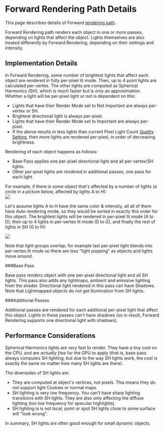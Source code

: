 Forward Rendering Path Details
==============================


This page describes details of <span class=keyword>Forward</span> [rendering path](RenderingPaths.html).

Forward Rendering path renders each object in one or more passes, depending on lights that affect the object. Lights themselves are also treated differently by Forward Rendering, depending on their settings and intensity.

Implementation Details
----------------------



In Forward Rendering, some number of brightest lights that affect each object are rendered in fully per-pixel lit mode. Then, up to 4 point lights are calculated per-vertex. The other lights are computed as Spherical Harmonics (SH), which is much faster but is only an approximation. Whether a light will be per-pixel light or not is dependent on this:
* Lights that have their Render Mode set to <span class=keyword>Not Important</span> are always per-vertex or SH.
* Brightest directional light is always per-pixel.
* Lights that have their Render Mode set to <span class=keyword>Important</span> are always per-pixel.
* If the above results in less lights than current <span class=keyword>Pixel Light Count</span> [Quality Setting](class-QualitySettings.html), then more lights are rendered per-pixel, in order of decreasing brightness.

Rendering of each object happens as follows:
* Base Pass applies one per-pixel directional light and all per-vertex/SH lights.
* Other per-pixel lights are rendered in additional passes, one pass for each light.

For example, if there is some object that's affected by a number of lights (a circle in a picture below, affected by lights A to H):   
![](http://docwiki.hq.unity3d.com/uploads/Main/ForwardLightsExample.png)  

Let's assume lights A to H have the same color & intensity, all all of them have Auto rendering mode, so they would be sorted in exactly this order for this object. The brightest lights will be rendered in per-pixel lit mode (A to D), then up to 4 lights in per-vertex lit mode (D to G), and finally the rest of lights in SH (G to H):

![](http://docwiki.hq.unity3d.com/uploads/Main/ForwardLightsClassify.png)  

Note that light groups overlap; for example last per-pixel light blends into per-vertex lit mode so there are less "light popping" as objects and lights move around.


###Base Pass

Base pass renders object with one per-pixel directional light and all SH lights. This pass also adds any lightmaps, ambient and emissive lighting from the shader. Directional light rendered in this pass can have Shadows. Note that Lightmapped objects do not get illumination from SH lights.

###Additional Passes

Additional passes are rendered for each additional per-pixel light that affect this object. Lights in these passes can't have shadows (so in result, Forward Rendering supports one directional light with shadows).


Performance Considerations
--------------------------


Spherical Harmonics lights are _very_ fast to render. They have a tiny cost on the CPU, and are _actually free_ for the GPU to apply (that is, base pass always computes SH lighting; but due to the way SH lights work, the cost is exactly the same no matter how many SH lights are there).

The downsides of SH lights are:
* They are computed at object's vertices, not pixels. This means they do not support light Cookies or normal maps.
* SH lighting is very low frequency. You can't have sharp lighting transitions with SH lights. They are also only affecting the diffuse lighting (too low frequency for specular highlights).
* SH lighting is is not local; point or spot SH lights close to some surface will "look wrong".

In summary, SH lights are often good enough for small dynamic objects.
